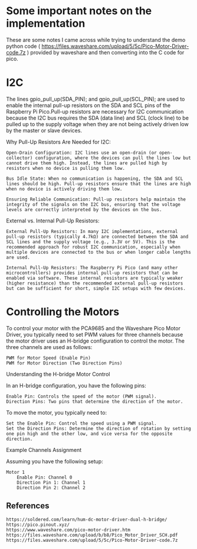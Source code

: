 # Some important notes on the implementation

These are some notes I came across while trying to understand the demo python code ( https://files.waveshare.com/upload/5/5c/Pico-Motor-Driver-code.7z ) provided by waveshare and then converting into the C code for pico.

# I2C
The lines gpio_pull_up(SDA_PIN); and gpio_pull_up(SCL_PIN); are used to enable the internal pull-up resistors on the SDA and SCL pins of the Raspberry Pi Pico.Pull-up resistors are necessary for I2C communication because the I2C bus requires the SDA (data line) and SCL (clock line) to be pulled up to the supply voltage when they are not being actively driven low by the master or slave devices.

Why Pull-Up Resistors Are Needed for I2C:

    Open-Drain Configuration: I2C lines use an open-drain (or open-collector) configuration, where the devices can pull the lines low but cannot drive them high. Instead, the lines are pulled high by resistors when no device is pulling them low.

    Bus Idle State: When no communication is happening, the SDA and SCL lines should be high. Pull-up resistors ensure that the lines are high when no device is actively driving them low.

    Ensuring Reliable Communication: Pull-up resistors help maintain the integrity of the signals on the I2C bus, ensuring that the voltage levels are correctly interpreted by the devices on the bus.

External vs. Internal Pull-Up Resistors:

    External Pull-Up Resistors: In many I2C implementations, external pull-up resistors (typically 4.7kΩ) are connected between the SDA and SCL lines and the supply voltage (e.g., 3.3V or 5V). This is the recommended approach for robust I2C communication, especially when multiple devices are connected to the bus or when longer cable lengths are used.

    Internal Pull-Up Resistors: The Raspberry Pi Pico (and many other microcontrollers) provides internal pull-up resistors that can be enabled via software. These internal resistors are typically weaker (higher resistance) than the recommended external pull-up resistors but can be sufficient for short, simple I2C setups with few devices.

# Controlling the Motors
To control your motor with the PCA9685 and the Waveshare Pico Motor Driver, you typically need to set PWM values for three channels because the motor driver uses an H-bridge configuration to control the motor. The three channels are used as follows:

    PWM for Motor Speed (Enable Pin)
    PWM for Motor Direction (Two Direction Pins)

Understanding the H-bridge Motor Control

In an H-bridge configuration, you have the following pins:

    Enable Pin: Controls the speed of the motor (PWM signal).
    Direction Pins: Two pins that determine the direction of the motor.

To move the motor, you typically need to:

    Set the Enable Pin: Control the speed using a PWM signal.
    Set the Direction Pins: Determine the direction of rotation by setting one pin high and the other low, and vice versa for the opposite direction.

Example Channels Assignment

Assuming you have the following setup:

    Motor 1
        Enable Pin: Channel 0
        Direction Pin 1: Channel 1
        Direction Pin 2: Channel 2



## References
    https://soldered.com/learn/hum-dc-motor-driver-dual-h-bridge/
    https://pico.pinout.xyz/
    https://www.waveshare.com/pico-motor-driver.htm
    https://files.waveshare.com/upload/b/b8/Pico_Motor_Driver_SCH.pdf
    https://files.waveshare.com/upload/5/5c/Pico-Motor-Driver-code.7z
